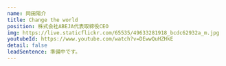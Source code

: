 ```yaml
---
name: 岡田陽介
title: Change the world
position: 株式会社ABEJA代表取締役CEO
img: https://live.staticflickr.com/65535/49633281918_bcdc62932a_m.jpg
youtubeId: https://www.youtube.com/watch?v=DEwwQuHZHkE
detail: false
leadSentence: 準備中です。
---
```

